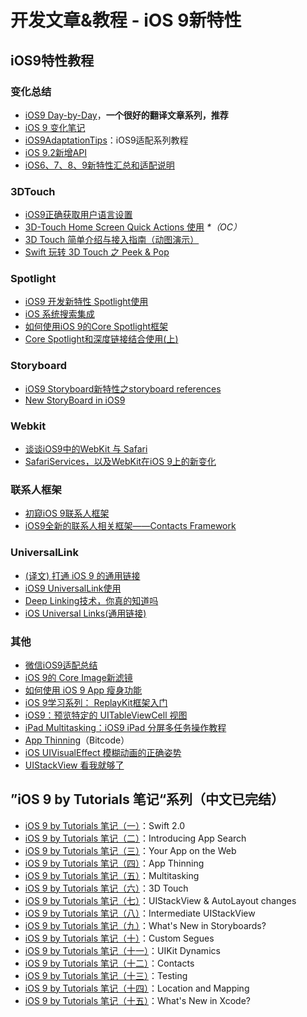# 开发文章&教程 - iOS 9新特性
## iOS9特性教程
### 变化总结
- [iOS9 Day-by-Day][1]，**一个很好的翻译文章系列，推荐**
- [iOS 9 变化笔记][2]
- [iOS9AdaptationTips][3]：iOS9适配系列教程
- [iOS 9.2新增API][4]
- [iOS6、7、8、9新特性汇总和适配说明][5]

### 3DTouch
- [iOS9正确获取用户语言设置][6]
- [3D-Touch Home Screen Quick Actions 使用][7] _\*（OC）_
- [3D Touch 简单介绍与接入指南（动图演示）][8]
- [Swift 玩转 3D Touch 之 Peek & Pop][9]

### Spotlight
- [iOS9 开发新特性 Spotlight使用][10]
- [iOS 系统搜索集成][11]
- [如何使用iOS 9的Core Spotlight框架][12]
- [Core Spotlight和深度链接结合使用(上)][13]

### Storyboard
- [iOS9 Storyboard新特性之storyboard references][14]
- [New StoryBoard in iOS9][15]

### Webkit
- [谈谈iOS9中的WebKit 与 Safari][16]
- [SafariServices，以及WebKit在iOS 9上的新变化][17]

### 联系人框架
- [初窥iOS 9联系人框架][18]
- [iOS9全新的联系人相关框架——Contacts Framework][19]

### UniversalLink
- [(译文) 打通 iOS 9 的通用链接][20]
- [iOS9 UniversalLink使用][21]
- [Deep Linking技术，你真的知道吗][22]
- [iOS  Universal Links(通用链接)][23]

### 其他
- [微信iOS9适配总结][24]
- [iOS 9的 Core Image新滤镜][25]
- [如何使用 iOS 9 App 瘦身功能][26]
- [iOS 9学习系列： ReplayKit框架入门][27]
- [iOS9：预览特定的 UITableViewCell 视图][28]
- [iPad Multitasking：iOS9 iPad 分屏多任务操作教程][29]
- [App Thinning][30]（Bitcode）
- [iOS UIVisualEffect 模糊动画的正确姿势][31]
- [UIStackView 看我就够了][32]

## ”iOS 9 by Tutorials 笔记“系列（中文已完结）
- [iOS 9 by Tutorials 笔记（一）][33]：Swift 2.0
- [iOS 9 by Tutorials 笔记（二）][34]：Introducing App Search
- [iOS 9 by Tutorials 笔记（三）][35]：Your App on the Web
- [iOS 9 by Tutorials 笔记（四）][36]：App Thinning
- [iOS 9 by Tutorials 笔记（五）][37]：Multitasking
- [iOS 9 by Tutorials 笔记（六）][38]：3D Touch
- [iOS 9 by Tutorials 笔记（七）][39]：UIStackView & AutoLayout changes 
- [iOS 9 by Tutorials 笔记（八）][40]：Intermediate UIStackView
- [iOS 9 by Tutorials 笔记（九）][41]：What's New in Storyboards?
- [iOS 9 by Tutorials 笔记（十）][42]：Custom Segues
- [iOS 9 by Tutorials 笔记（十一）][43]：UIKit Dynamics
- [iOS 9 by Tutorials 笔记（十二）][44]：Contacts
- [iOS 9 by Tutorials 笔记（十三）][45]：Testing
- [iOS 9 by Tutorials 笔记（十四）][46]：Location and Mapping
- [iOS 9 by Tutorials 笔记（十五）][47]：What's New in Xcode?

[1]:	http://www.jianshu.com/p/3768b9c65974
[2]:	http://segmentfault.com/a/1190000003794595
[3]:	https://github.com/ChenYilong/iOS9AdaptationTips "iOS9AdaptationTips"
[4]:	http://www.cnblogs.com/salam/p/5146942.html "iOS 9.2新增API"
[5]:	http://www.jianshu.com/p/fe9b542392e4 "iOS6、7、8、9新特性汇总和适配说明"
[6]:	http://blog.yourtion.com/get-current-language-on-ios9.html
[7]:	http://www.cnblogs.com/wb145230/p/4936596.html "3D-Touch Home Screen Quick Actions 使用"
[8]:	http://www.jianshu.com/p/dd86f7ca3b8a "3D Touch 简单介绍与接入指南（动图演示）"
[9]:	http://www.cnblogs.com/Ray-liang/p/4983592.html "Swift 玩转 3D Touch 之 Peek & Pop"
[10]:	http://www.cnblogs.com/jgCho/p/4961435.html "iOS9 开发新特性 Spotlight使用"
[11]:	https://realm.io/cn/news/jack-nutting-search-api-ios/ "iOS 系统搜索集成"
[12]:	http://www.cocoachina.com/ios/20160128/15163.html
[13]:	http://www.cocoachina.com/ios/20160725/17163.html
[14]:	http://www.lvesli.com/?p=356 "iOS9 Storyboard新特性之storyboard references"
[15]:	http://segmentfault.com/a/1190000003957293 "New StoryBoard in iOS9"
[16]:	http://www.cnblogs.com/Ray-liang/p/4961702.html "谈谈iOS9中的WebKit 与 Safari"
[17]:	http://www.hotobear.com/?p=1031 "SafariServices，以及WebKit在iOS 9上的新变化"
[18]:	http://www.cocoachina.com/ios/20151111/14077.html
[19]:	http://www.cnblogs.com/allencelee/p/5604048.html "iOS9全新的联系人相关框架——Contacts Framework"
[20]:	http://amonxu.com/2015/08/18/2015-08-18-Breaking-down-iOS9-Universal-Links/ "(译文) 打通 iOS 9 的通用链接"
[21]:	http://www.cocoachina.com/ios/20160719/17108.html
[22]:	http://www.cocoachina.com/ios/20160722/17144.html
[23]:	https://yohunl.com/ios-universal-links-tong-yong-lian-jie/ "iOS  Universal Links(通用链接)"
[24]:	http://mp.weixin.qq.com/s?__biz=MzAwNDY1ODY2OQ==&mid=400069917&idx=1&sn=ac651a2ba788980fb6730dc0c322293c&scene=0#rd
[25]:	http://www.cocoachina.com/ios/20151118/14253.html
[26]:	http://swift.gg/2016/01/07/app-thinning-appcoda/ "如何使用 iOS 9 App 瘦身功能"
[27]:	http://www.cocoachina.com/ios/20160318/15716.html
[28]:	http://swift.gg/2016/04/12/peek-pop-view-inside-tableviewcell/ "iOS9：预览特定的 UITableViewCell 视图"
[29]:	http://segmentfault.com/a/1190000003794618 "iPad Multitasking：iOS9 iPad 分屏多任务操作教程"
[30]:	http://www.cnblogs.com/jvan/p/5473312.html "App Thinning"
[31]:	http://www.jianshu.com/p/97597719f0fa "iOS UIVisualEffect 模糊动画的正确姿势"
[32]:	http://www.jianshu.com/p/ed981a87080b "UIStackView 看我就够了"
[33]:	http://chengway.in/ios-9-by-tutorials-bi-ji/ "iOS 9 by Tutorials 笔记（一）"
[34]:	http://chengway.in/ios-9-by-tutorials-bi-ji-er/ "iOS 9 by Tutorials 笔记（二）"
[35]:	http://chengway.in/ios-9-by-tutorials-bi-ji-san/ "iOS 9 by Tutorials 笔记（三）"
[36]:	http://chengway.in/ios-9-by-tutorials-bi-ji-si/ "iOS 9 by Tutorials 笔记（四）"
[37]:	http://chengway.in/ios-9-by-tutorials-bi-ji-wu/ "iOS 9 by Tutorials 笔记（五）"
[38]:	http://chengway.in/ios-9-by-tutorials-bi-ji-liu/ "iOS 9 by Tutorials 笔记（六）"
[39]:	http://chengway.in/ios-9-by-tutorials-bi-ji-qi/ "iOS 9 by Tutorials 笔记（七）"
[40]:	http://chengway.in/ios-9-by-tutorials-bi-ji-ba/ "iOS 9 by Tutorials 笔记（八）"
[41]:	http://chengway.in/ios-9-by-tutorials-bi-ji-jiu/ "iOS 9 by Tutorials 笔记（九）"
[42]:	http://chengway.in/ios-9-by-tutorials-bi-ji-shi/ "iOS 9 by Tutorials 笔记（十）"
[43]:	http://chengway.in/ios-9-by-tutorials-bi-ji-shi-yi/ "iOS 9 by Tutorials 笔记（十一）"
[44]:	http://chengway.in/ios-9-by-tutorials-bi-ji-shi-er/ "iOS 9 by Tutorials 笔记（十二）"
[45]:	http://chengway.in/ios-9-by-tutorials-bi-ji-shi-san/ "iOS 9 by Tutorials 笔记（十三）"
[46]:	http://chengway.in/ios-9-by-tutorials-bi-ji-shi-si/ "iOS 9 by Tutorials 笔记（十四）"
[47]:	http://chengway.in/ios-9-by-tutorials-bi-ji-shi-wu/ "iOS 9 by Tutorials 笔记（十五）"